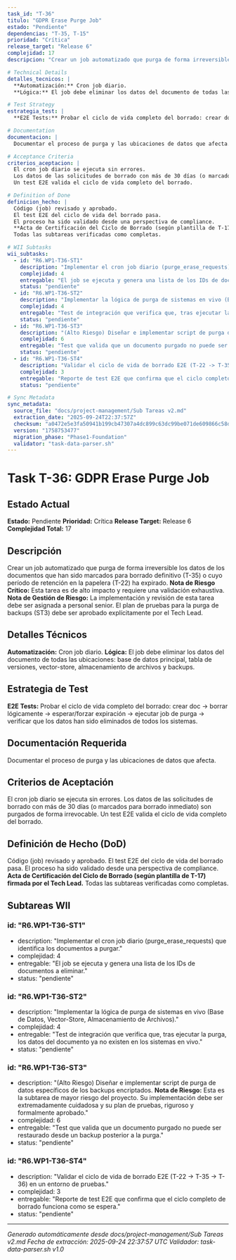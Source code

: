 ```yaml
---
task_id: "T-36"
titulo: "GDPR Erase Purge Job"
estado: "Pendiente"
dependencias: "T-35, T-15"
prioridad: "Crítica"
release_target: "Release 6"
complejidad: 17
descripcion: "Crear un job automatizado que purga de forma irreversible los datos de los documentos que han sido marcados para borrado definitivo (T-35) o cuyo período de retención en la papelera (T-22) ha expirado. **Nota de Riesgo Crítico:** Esta tarea es de alto impacto y requiere una validación exhaustiva. **Nota de Gestión de Riesgo:** La implementación y revisión de esta tarea debe ser asignada a personal senior. El plan de pruebas para la purga de backups (ST3) debe ser aprobado explícitamente por el Tech Lead."

# Technical Details
detalles_tecnicos: |
  **Automatización:** Cron job diario.
  **Lógica:** El job debe eliminar los datos del documento de todas las ubicaciones: base de datos principal, tabla de versiones, vector-store, almacenamiento de archivos y backups.

# Test Strategy
estrategia_test: |
  **E2E Tests:** Probar el ciclo de vida completo del borrado: crear doc -> borrar lógicamente -> esperar/forzar expiración -> ejecutar job de purga -> verificar que los datos han sido eliminados de todos los sistemas.

# Documentation
documentacion: |
  Documentar el proceso de purga y las ubicaciones de datos que afecta.

# Acceptance Criteria
criterios_aceptacion: |
  El cron job diario se ejecuta sin errores.
  Los datos de las solicitudes de borrado con más de 30 días (o marcados para borrado inmediato) son purgados de forma irrevocable.
  Un test E2E valida el ciclo de vida completo del borrado.

# Definition of Done
definicion_hecho: |
  Código (job) revisado y aprobado.
  El test E2E del ciclo de vida del borrado pasa.
  El proceso ha sido validado desde una perspectiva de compliance.
  **Acta de Certificación del Ciclo de Borrado (según plantilla de T-17) firmada por el Tech Lead.**
  Todas las subtareas verificadas como completas.

# WII Subtasks
wii_subtasks:
  - id: "R6.WP1-T36-ST1"
    description: "Implementar el cron job diario (purge_erase_requests) que identifica los documentos a purgar."
    complejidad: 4
    entregable: "El job se ejecuta y genera una lista de los IDs de documentos a eliminar."
    status: "pendiente"
  - id: "R6.WP1-T36-ST2"
    description: "Implementar la lógica de purga de sistemas en vivo (Base de Datos, Vector-Store, Almacenamiento de Archivos)."
    complejidad: 4
    entregable: "Test de integración que verifica que, tras ejecutar la purga, los datos del documento ya no existen en los sistemas en vivo."
    status: "pendiente"
  - id: "R6.WP1-T36-ST3"
    description: "(Alto Riesgo) Diseñar e implementar script de purga de datos específicos de los backups encriptados. **Nota de Riesgo:** Esta es la subtarea de mayor riesgo del proyecto. Su implementación debe ser extremadamente cuidadosa y su plan de pruebas, riguroso y formalmente aprobado."
    complejidad: 6
    entregable: "Test que valida que un documento purgado no puede ser restaurado desde un backup posterior a la purga."
    status: "pendiente"
  - id: "R6.WP1-T36-ST4"
    description: "Validar el ciclo de vida de borrado E2E (T-22 -> T-35 -> T-36) en un entorno de pruebas."
    complejidad: 3
    entregable: "Reporte de test E2E que confirma que el ciclo completo de borrado funciona como se espera."
    status: "pendiente"

# Sync Metadata
sync_metadata:
  source_file: "docs/project-management/Sub Tareas v2.md"
  extraction_date: "2025-09-24T22:37:57Z"
  checksum: "a0472e5e3fa50941b199cb47307a4dc899c63dc99be071de609866c58d5d4ad8"
  version: "1758753477"
  migration_phase: "Phase1-Foundation"
  validator: "task-data-parser.sh"
---
```


# Task T-36: GDPR Erase Purge Job

## Estado Actual
**Estado:** Pendiente
**Prioridad:** Crítica
**Release Target:** Release 6
**Complejidad Total:** 17

## Descripción
Crear un job automatizado que purga de forma irreversible los datos de los documentos que han sido marcados para borrado definitivo (T-35) o cuyo período de retención en la papelera (T-22) ha expirado. **Nota de Riesgo Crítico:** Esta tarea es de alto impacto y requiere una validación exhaustiva. **Nota de Gestión de Riesgo:** La implementación y revisión de esta tarea debe ser asignada a personal senior. El plan de pruebas para la purga de backups (ST3) debe ser aprobado explícitamente por el Tech Lead.

## Detalles Técnicos
**Automatización:** Cron job diario.
**Lógica:** El job debe eliminar los datos del documento de todas las ubicaciones: base de datos principal, tabla de versiones, vector-store, almacenamiento de archivos y backups.

## Estrategia de Test
**E2E Tests:** Probar el ciclo de vida completo del borrado: crear doc -> borrar lógicamente -> esperar/forzar expiración -> ejecutar job de purga -> verificar que los datos han sido eliminados de todos los sistemas.

## Documentación Requerida
Documentar el proceso de purga y las ubicaciones de datos que afecta.

## Criterios de Aceptación
El cron job diario se ejecuta sin errores.
Los datos de las solicitudes de borrado con más de 30 días (o marcados para borrado inmediato) son purgados de forma irrevocable.
Un test E2E valida el ciclo de vida completo del borrado.

## Definición de Hecho (DoD)
Código (job) revisado y aprobado.
El test E2E del ciclo de vida del borrado pasa.
El proceso ha sido validado desde una perspectiva de compliance.
**Acta de Certificación del Ciclo de Borrado (según plantilla de T-17) firmada por el Tech Lead.**
Todas las subtareas verificadas como completas.

## Subtareas WII
### id: "R6.WP1-T36-ST1"
- description: "Implementar el cron job diario (purge_erase_requests) que identifica los documentos a purgar."
- complejidad: 4
- entregable: "El job se ejecuta y genera una lista de los IDs de documentos a eliminar."
- status: "pendiente"
### id: "R6.WP1-T36-ST2"
- description: "Implementar la lógica de purga de sistemas en vivo (Base de Datos, Vector-Store, Almacenamiento de Archivos)."
- complejidad: 4
- entregable: "Test de integración que verifica que, tras ejecutar la purga, los datos del documento ya no existen en los sistemas en vivo."
- status: "pendiente"
### id: "R6.WP1-T36-ST3"
- description: "(Alto Riesgo) Diseñar e implementar script de purga de datos específicos de los backups encriptados. **Nota de Riesgo:** Esta es la subtarea de mayor riesgo del proyecto. Su implementación debe ser extremadamente cuidadosa y su plan de pruebas, riguroso y formalmente aprobado."
- complejidad: 6
- entregable: "Test que valida que un documento purgado no puede ser restaurado desde un backup posterior a la purga."
- status: "pendiente"
### id: "R6.WP1-T36-ST4"
- description: "Validar el ciclo de vida de borrado E2E (T-22 -> T-35 -> T-36) en un entorno de pruebas."
- complejidad: 3
- entregable: "Reporte de test E2E que confirma que el ciclo completo de borrado funciona como se espera."
- status: "pendiente"

---
*Generado automáticamente desde docs/project-management/Sub Tareas v2.md*
*Fecha de extracción: 2025-09-24 22:37:57 UTC*
*Validador: task-data-parser.sh v1.0*
